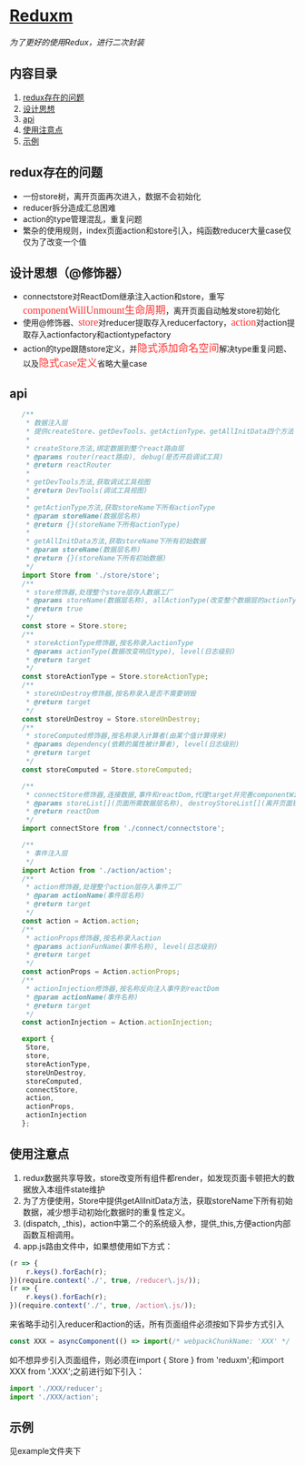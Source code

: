 # [Reduxm](https://github.com/yupeifeng/reduxm)
*为了更好的使用Redux，进行二次封装*

## 内容目录
1. [redux存在的问题](#redux存在的问题)
2. [设计思想](#设计思想)
3. [api](#api)
4. [使用注意点](#使用注意点)
5. [示例](#示例)

## redux存在的问题
* 一份store树，离开页面再次进入，数据不会初始化
* reducer拆分造成汇总困难
* action的type管理混乱，重复问题
* 繁杂的使用规则，index页面action和store引入，纯函数reducer大量case仅仅为了改变一个值

## 设计思想（@修饰器）
* connectstore对ReactDom继承注入action和store，重写<font color=#FF3030 size=4 face="黑体">componentWillUnmount生命周期</font>，离开页面自动触发store初始化
* 使用@修饰器、<font color=#FF3030 size=4 face="黑体">store</font>对reducer提取存入reducerfactory，<font color=#FF3030 size=4 face="黑体">action</font>对action提取存入actionfactory和actiontypefactory
* action的type跟随store定义，并<font color=#FF3030 size=4 face="黑体">隐式添加命名空间</font>解决type重复问题、以及<font color=#FF3030 size=4 face="黑体">隐式case定义</font>省略大量case

## api
```javascript
   /**
    * 数据注入层
    * 提供createStore、getDevTools、getActionType、getAllInitData四个方法
    *
    * createStore方法,绑定数据到整个react路由层
    * @params router(react路由), debug(是否开启调试工具)
    * @return reactRouter
    *
    * getDevTools方法,获取调试工具视图
    * @return DevTools(调试工具视图)
    *
    * getActionType方法,获取storeName下所有actionType
    * @param storeName(数据层名称)
    * @return {}(storeName下所有actionType)
    *
    * getAllInitData方法,获取storeName下所有初始数据
    * @param storeName(数据层名称)
    * @return {}(storeName下所有初始数据)
    */
   import Store from './store/store';
   /**
    * store修饰器,处理整个store层存入数据工厂
    * @params storeName(数据层名称), allActionType(改变整个数据层的actionType), allStoreLogs(改变整个数据层的打印日志级别)
    * @return true
    */
   const store = Store.store;
   /**
    * storeActionType修饰器,按名称录入actionType
    * @params actionType(数据改变响应type), level(日志级别)
    * @return target
    */
   const storeActionType = Store.storeActionType;
   /**
    * storeUnDestroy修饰器,按名称录入是否不需要销毁
    * @return target
    */
   const storeUnDestroy = Store.storeUnDestroy;
   /**
    * storeComputed修饰器,按名称录入计算者(由某个值计算得来)
    * @params dependency(依赖的属性被计算者), level(日志级别)
    * @return target
    */
   const storeComputed = Store.storeComputed;

   /**
    * connectStore修饰器,连接数据,事件和reactDom,代理target并完善componentWillUnmount生命周期离开页面触发数据销毁
    * @params storeList[](页面所需数据层名称), destroyStoreList[](离开页面销毁数据层名称)
    * @return reactDom
    */
   import connectStore from './connect/connectstore';

   /**
    * 事件注入层
    */
   import Action from './action/action';
   /**
    * action修饰器,处理整个action层存入事件工厂
    * @param actionName(事件层名称)
    * @return target
    */
   const action = Action.action;
   /**
    * actionProps修饰器,按名称录入action
    * @params actionFunName(事件名称), level(日志级别)
    * @return target
    */
   const actionProps = Action.actionProps;
   /**
    * actionInjection修饰器,按名称反向注入事件到reactDom
    * @param actionName(事件名称)
    * @return target
    */
   const actionInjection = Action.actionInjection;

   export {
   	Store,
   	store,
   	storeActionType,
   	storeUnDestroy,
   	storeComputed,
   	connectStore,
   	action,
   	actionProps,
   	actionInjection
   };
```

## 使用注意点
1. redux数据共享导致，store改变所有组件都render，如发现页面卡顿把大的数据放入本组件state维护
2. 为了方便使用，Store中提供getAllInitData方法，获取storeName下所有初始数据，减少想手动初始化数据时的重复性定义。
3. (dispatch, _this)，action中第二个的系统级入参，提供_this,方便action内部函数互相调用。
4. app.js路由文件中，如果想使用如下方式：
```javascript
(r => {
	r.keys().forEach(r);
})(require.context('./', true, /reducer\.js/));
(r => {
	r.keys().forEach(r);
})(require.context('./', true, /action\.js/));
```
来省略手动引入reducer和action的话，所有页面组件必须按如下异步方式引入
```javascript
const XXX = asyncComponent(() => import(/* webpackChunkName: 'XXX' */ './XXX'));
```
如不想异步引入页面组件，则必须在import { Store } from 'reduxm';和import XXX from '.XXX';之前进行如下引入：
```javascript
import './XXX/reducer';
import './XXX/action';
```

## 示例
见example文件夹下